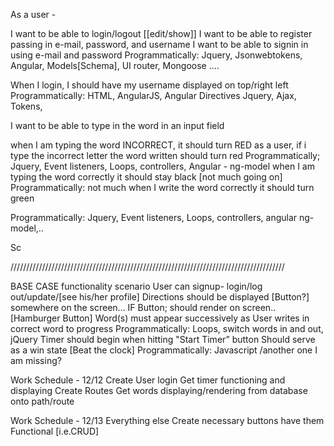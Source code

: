

<!-- NOTE SUBJECT TO CHANGE - Story as of 12/11 -->

As a user -

I want to be able to login/logout [[edit/show]]
I want to be able to register passing in e-mail, password, and username
I want to be able to signin in using e-mail and password
Programmatically: Jquery, Jsonwebtokens, Angular, Models[Schema], UI router, Mongoose ….

When I login, I should have my username displayed on top/right left
Programmatically: HTML, AngularJS, Angular Directives Jquery, Ajax, Tokens,

I want to be able to type in the word in an input field

when I am typing the word INCORRECT, it should turn RED
as a user, if i type the incorrect letter the word written should turn red
Programmatically; Jquery, Event listeners, Loops, controllers, Angular - ng-model
when I am typing the word correctly it should stay black
[not much going on]
Programmatically: not much
when I write the word correctly it should turn green

Programmatically: Jquery, Event listeners, Loops, controllers, angular ng-model,..

Sc

///////////////////////////////////////////////////////////////////////////////////////

 BASE CASE functionality scenario
User can signup- login/log out/update/[see his/her profile]
Directions should be displayed [Button?] somewhere on the screen…
IF Button; should render on screen.. [Hamburger Button]
Word(s) must appear successively as User writes in correct word to progress
Programmatically: Loops, switch words in and out, jQuery
Timer should begin when hitting "Start Timer” button
Should serve as a win state [Beat the clock]
Programmatically: Javascript /another one I am missing?


Work Schedule - 12/12
Create User login
Get timer functioning and displaying
Create Routes
Get words displaying/rendering from database onto path/route

Work Schedule - 12/13
Everything else
Create necessary buttons have them Functional [i.e.CRUD]
